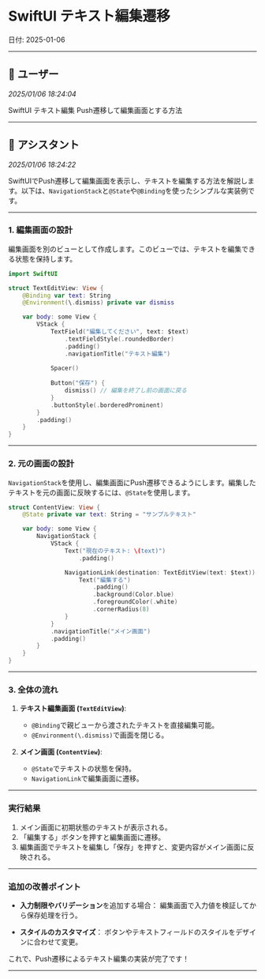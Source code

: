 # SwiftUI テキスト編集遷移

日付: 2025-01-06

---

## 👤 ユーザー
*2025/01/06 18:24:04*

SwiftUI テキスト編集 Push遷移して編集画面とする方法

---

## 🤖 アシスタント
*2025/01/06 18:24:22*

SwiftUIでPush遷移して編集画面を表示し、テキストを編集する方法を解説します。以下は、`NavigationStack`と`@State`や`@Binding`を使ったシンプルな実装例です。

---

### 1. 編集画面の設計

編集画面を別のビューとして作成します。このビューでは、テキストを編集できる状態を保持します。

```swift
import SwiftUI

struct TextEditView: View {
    @Binding var text: String
    @Environment(\.dismiss) private var dismiss

    var body: some View {
        VStack {
            TextField("編集してください", text: $text)
                .textFieldStyle(.roundedBorder)
                .padding()
                .navigationTitle("テキスト編集")
            
            Spacer()
            
            Button("保存") {
                dismiss() // 編集を終了し前の画面に戻る
            }
            .buttonStyle(.borderedProminent)
        }
        .padding()
    }
}
```

---

### 2. 元の画面の設計

`NavigationStack`を使用し、編集画面にPush遷移できるようにします。編集したテキストを元の画面に反映するには、`@State`を使用します。

```swift
struct ContentView: View {
    @State private var text: String = "サンプルテキスト"

    var body: some View {
        NavigationStack {
            VStack {
                Text("現在のテキスト: \(text)")
                    .padding()

                NavigationLink(destination: TextEditView(text: $text)) {
                    Text("編集する")
                        .padding()
                        .background(Color.blue)
                        .foregroundColor(.white)
                        .cornerRadius(8)
                }
            }
            .navigationTitle("メイン画面")
            .padding()
        }
    }
}
```

---

### 3. 全体の流れ

1. **テキスト編集画面 (`TextEditView`)**:
   - `@Binding`で親ビューから渡されたテキストを直接編集可能。
   - `@Environment(\.dismiss)`で画面を閉じる。

2. **メイン画面 (`ContentView`)**:
   - `@State`でテキストの状態を保持。
   - `NavigationLink`で編集画面に遷移。

---

### 実行結果

1. メイン画面に初期状態のテキストが表示される。
2. 「編集する」ボタンを押すと編集画面に遷移。
3. 編集画面でテキストを編集し「保存」を押すと、変更内容がメイン画面に反映される。

---

### 追加の改善ポイント

- **入力制限やバリデーション**を追加する場合：
  編集画面で入力値を検証してから保存処理を行う。
  
- **スタイルのカスタマイズ**：
  ボタンやテキストフィールドのスタイルをデザインに合わせて変更。

これで、Push遷移によるテキスト編集の実装が完了です！

---
